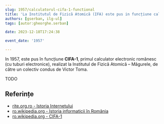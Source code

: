 ```yaml
---
slug: 1957/calculatorul-cifa-1-functional
title: 'La Institutul de Fizică Atomică (IFA) este pus in funcțiune calculatorul „CIFA-1”'
authors: [gserban, ilg-ul]
tags: [autor:gheorghe.serban]

date: 2023-12-18T17:24:38

event_date: '1957'

---
```


In 1957, este pus în funcțiune **CIFA-1**, primul calculator electronic românesc
(cu tuburi electronice), realizat la Institutul de Fizică Atomică – Măgurele,
de către un colectiv condus de Victor Toma.

<!-- truncate -->

TODO

## Referințe

- [rite.org.ro - Istoria Internetului](https://rite.org.ro/istoria-internetului/)
- [ro.wikipedia.org - Istoria informaticii în România](https://ro.wikipedia.org/wiki/Istoria_informaticii_în_România)
- [ro.wikipedia.org - CIFA-1](https://ro.wikipedia.org/wiki/CIFA)
